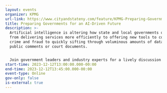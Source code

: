 ```yaml
---
layout: events
organizer: KPMG
url-link: https://www.cityandstateny.com/feature/KPMG-Preparing-Governments-for-AI-Driven-Future/?oref=ge-events-upcoming
title: Preparing Governments for an AI-Driven Future
description: >-
  Artificial intelligence is altering how state and local governments operate,
  from delivering services more efficiently to offering new tools to combat
  crime and fraud to quickly sifting through voluminous amounts of data, such as
  public comments or court documents. 


  Join government leaders and industry experts for a lively discussion about the innovations already underway, key challenges and opportunities to modernize government experiences for employees and citizens.
start-time: 2023-12-12T13:00:00.000-00:00
end-time: 2023-12-12T13:45:00.000-00:00
event-type: Online
gov-only: false
is-external: true
---
```

